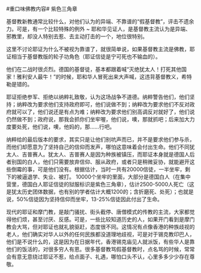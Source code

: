 #重口味佛教内容#  紫色三角章

基督教新教通常比较什么，对他们认为的异端、不靠谱的“假基督教”，评击不遗余力。可是，有一个比较特殊的例外 ~ 耶和华见证人，是基督教主流认为是异端、邪教里，却没人特别去惹、去主动打击的一个，地位很特别。

这里不讨论耶证为什么不被视为靠谱了，就很简单说，如果基督教主流是佛教，耶证相当于基督教版的轮子功角色（耶证信徒是宁可死也不输血的）。

他们在二战时很贞烈。德国的基督徒，基本都跟着喊“灭绝犹太人！打死其他国家！雅利安人最牛！”的时候，耶和华人冒死出来大声喊，这违背基督教义，希特勒是错的。

耶证拒绝参军、拒绝以纳粹礼致敬，认为这场战争不道德。纳粹警告他们，他们坚持；纳粹改为要求他们支持政府即可，他们说做不到；纳粹改为要求他们不反对政府就可以了，他们说还是有点为难；纳粹改为要求他们别高调反对就好了，他们说仍然做不到；政府说，那我会抓你们坐牢喔，他们说，噢，那就抓吧；后来加大力度要处死，他们说，噢，他妈的，那……行吧。

纳粹给的最后版本的要求，其实只是让他们别吭声而已，并不是要求他们参与杀，而他们却愿意为了坚持自己的信仰而发声，哪怕这意味着会付出生命。他们不同犹太人、吉普赛人。犹太人、吉普赛人是因为种族被镇压，而耶证本身就是德国人后者别国的白人，他们只需要放弃信仰、服从政府，或者只是稍微妥协，就能避开这些倒霉的事，可是他们没有。根据估计，当时一共有20000信徒，一半坐牢，剩下的被逼退学、失业、被打。
10000个坐牢的里面，大部分是德国白人（在集中营里，德国白人耶证信徒的狱服标识是紫色三角章），估计2500-5000人死亡（这是犹太历史团体数据，也有别的学者估计大概1200的；含折磨死、处死）；也就是说，50%信徒因为坚持信仰而坐牢，13-25%信徒因此付出了生命。

现代的耶证和摩门教，是敲门骚扰、街头截停、唐僧模式的传教的主流，大家都觉得他们烦，甚至讨厌、反感。可是，一些比较知道历史的人，如果开门看到是摩门教会大骂，但对耶证也就礼貌驱赶，态度很不同。这情况有点像香港的种族歧视的老人，他们确实对华人以外的任何民族都没道理地歧视，可是对于锡克教印巴人，他们是不说什么的，这是因为在日据年代，香港锡克庙见人就派饭，有些华人是靠他们的饭活的，对很多穷人有恩。很多基督教骂假基督教时，点名骂的时候，常常会有意无意绕过耶证不惹，给点面子、礼遇，哪怕口头不认，心里多多少少存在尊敬。
